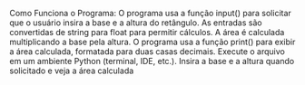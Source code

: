 Como Funciona o Programa:
O programa usa a função input() para solicitar que o usuário insira a base e a altura do retângulo. As entradas são convertidas de string para float para permitir cálculos. 
A área é calculada multiplicando a base pela altura.
O programa usa a função print() para exibir a área calculada, formatada para duas casas decimais.
Execute o arquivo em um ambiente Python (terminal, IDE, etc.).
Insira a base e a altura quando solicitado e veja a área calculada
